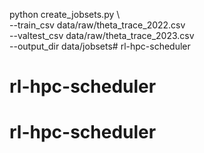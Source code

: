 python create_jobsets.py \             
    --train_csv data/raw/theta_trace_2022.csv \
    --valtest_csv data/raw/theta_trace_2023.csv \
    --output_dir data/jobsets# rl-hpc-scheduler
# rl-hpc-scheduler
# rl-hpc-scheduler
